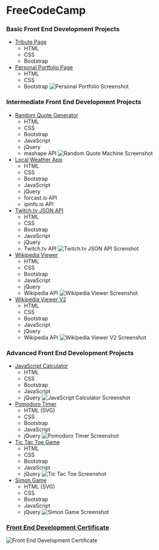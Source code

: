 # FreeCodeCamp
### Basic Front End Development Projects
+ [Tribute Page](http://codepen.io/seanmhamlet/full/zrbRyv/)
  + HTML
  + CSS
  + Bootstrap
+ [Personal Portfolio Page](http://codepen.io/seanmhamlet/full/PNoLLG/)
  + HTML
  + CSS
  + Bootstrap
![Personal Portfolio Screenshot](https://github.com/seanmhamlet/FreeCodeCamp/blob/master/images/personal-portfolio-screenshot.png)

### Intermediate Front End Development Projects
+ [Random Quote Generator](http://codepen.io/seanmhamlet/full/xVgpWZ/)
  + HTML
  + CSS
  + Bootstrap
  + JavaScript
  + jQuery
  + mashape API
![Random Quote Machine Screenshot](https://github.com/seanmhamlet/FreeCodeCamp/blob/master/images/random-quote-machine-screenshot.png)
+ [Local Weather App](http://codepen.io/seanmhamlet/full/MyoOaw/)
  + HTML
  + CSS
  + Bootstrap
  + JavaScript
  + jQuery
  + forcast.io API
  + ipinfo.io API
+ [Twitch.tv JSON API](http://codepen.io/seanmhamlet/full/PNOWEQ/)
  + HTML
  + CSS
  + Bootstrap
  + JavaScript
  + jQuery
  + Twitch.tv API
![Twitch.tv JSON API Screnshot](https://github.com/seanmhamlet/FreeCodeCamp/blob/master/images/twitch-tv-screenshot.png)
+ [Wikipedia Viewer](http://codepen.io/seanmhamlet/full/zqdjrP/)
  + HTML
  + CSS
  + Bootstrap
  + JavaScript
  + jQuery
  + Wikipedia API
![Wikipedia Viewer Screenshot](https://github.com/seanmhamlet/FreeCodeCamp/blob/master/images/wikipedia-viewer-screenshot.png)
+ [Wikipedia Viewer V2](http://codepen.io/seanmhamlet/full/yOqyGq/)
  + HTML
  + CSS
  + Bootstrap
  + JavaScript
  + jQuery
  + Wikipedia API
![Wikipedia Viewer V2 Screenshot](https://github.com/seanmhamlet/FreeCodeCamp/blob/master/images/wikipedia-viewer-v2.png)

### Advanced Front End Development Projects
+ [JavaScript Calculator](http://codepen.io/seanmhamlet/full/GZPMjV/)
  + HTML
  + CSS
  + Bootstrap
  + JavaScript
  + jQuery
![JavaScript Calculator Screenshot](https://github.com/seanmhamlet/FreeCodeCamp/blob/master/images/javascript-calculator-screenshot.png)
+ [Pomodoro Timer](http://codepen.io/seanmhamlet/full/aNMRbB/)
  + HTML (SVG)
  + CSS
  + Bootstrap
  + JavaScript
  + jQuery
![Pomodoro Timer Screenshot](https://github.com/seanmhamlet/FreeCodeCamp/blob/master/images/pomodoro-timer-screenshot.png)
+ [Tic Tac Toe Game](http://codepen.io/seanmhamlet/full/WwqKLQ/)
  + HTML
  + CSS
  + Bootstrap
  + JavaScript
  + jQuery
![Tic Tac Toe Screenshot](https://github.com/seanmhamlet/FreeCodeCamp/blob/master/images/tic-tac-toe-screenshot.png)
+ [Simon Game](http://codepen.io/seanmhamlet/full/VjwyYy/)
  + HTML (SVG)
  + CSS
  + Bootstrap
  + JavaScript
  + jQuery
![Simon Game Screenshot](https://github.com/seanmhamlet/FreeCodeCamp/blob/master/images/simon-game-screenshot.png)

### [Front End Development Certificate](https://github.com/seanmhamlet/FreeCodeCamp/blob/master/images/front-end-dev-certification.png)
![Front End Development Certificate](https://github.com/seanmhamlet/FreeCodeCamp/blob/master/images/front-end-dev-certification.png)
